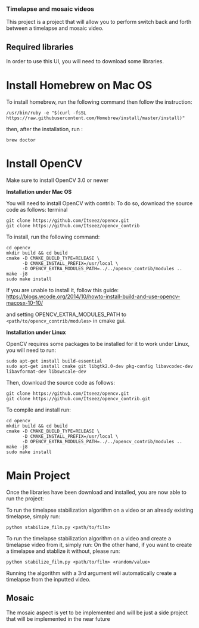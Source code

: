 ### Timelapse and mosaic videos

This project is a project that will allow you to perform switch back and forth between a timelapse and mosaic video.

## Required libraries

In order to use this UI, you will need to download some libraries.

# Install Homebrew on Mac OS

To install homebrew, run the following command then follow the instruction:

```terminal
/usr/bin/ruby -e "$(curl -fsSL https://raw.githubusercontent.com/Homebrew/install/master/install)"
```

then, after the installation, run :

```terminal
brew doctor
```

# Install OpenCV

Make sure to install OpenCV 3.0 or newer

**Installation under Mac OS**

You will need to install OpenCV with contrib:
To do so, download the source code as follows:
terminal
```
git clone https://github.com/Itseez/opencv.git
git clone https://github.com/Itseez/opencv_contrib
```

To install, run the following command:

```terminal
cd opencv
mkdir build && cd build
cmake -D CMAKE_BUILD_TYPE=RELEASE \
      -D CMAKE_INSTALL_PREFIX=/usr/local \
      -D OPENCV_EXTRA_MODULES_PATH=../../opencv_contrib/modules ..
make -j8
sudo make install
```

If you are unable to install it, follow this guide:
https://blogs.wcode.org/2014/10/howto-install-build-and-use-opencv-macosx-10-10/

and setting OPENCV_EXTRA_MODULES_PATH to `<path/to/opencv_contrib/modules>` in cmake gui.

**Installation under Linux**

OpenCV requires some packages to be installed for it to work under Linux, you will need to run:

```terminal
sudo apt-get install build-essential
sudo apt-get install cmake git libgtk2.0-dev pkg-config libavcodec-dev libavformat-dev libswscale-dev
```

Then, download the source code as follows:

```terminal
git clone https://github.com/Itseez/opencv.git
git clone https://github.com/Itseez/opencv_contrib.git
```

To compile and install run:

```terminal
cd opencv
mkdir build && cd build
cmake -D CMAKE_BUILD_TYPE=RELEASE \
      -D CMAKE_INSTALL_PREFIX=/usr/local \
      -D OPENCV_EXTRA_MODULES_PATH=../../opencv_contrib/modules ..
make -j8
sudo make install
```

# Main Project

Once the libraries have been download and installed, you are now able to run the project:

To run the timelapse stabilization algorithm on a video or an already existing timelapse, simply run:

```terminal
python stabilize_film.py <path/to/film>
```

To run the timelapse stabilization algorithm on a video and create a timelapse video from it, simply run:
On the other hand, if you want to create a timelapse and stablize it without, please run:

```terminal
python stabilize_film.py <path/to/film> <random/value>
```

Running the algorithm with a 3rd argument will automatically create a timelapse from the inputted video.

## Mosaic

The mosaic aspect is yet to be implemented and will be just a side project that will be implemented in the near future
